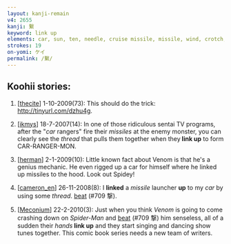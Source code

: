 ```yaml
---
layout: kanji-remain
v4: 2655
kanji: 繋
keyword: link up
elements: car, sun, ten, needle, cruise missile, missile, wind, crotch, thread, spiderman
strokes: 19
on-yomi: ケイ
permalink: /繋/
---
```


## Koohii stories: 

1) [<a href="http://kanji.koohii.com/profile/thecite">thecite</a>] 1-10-2009(73): This should do the trick: <a href="http://tinyurl.com/dzhu4g">http://tinyurl.com/dzhu4g</a>.

2) [<a href="http://kanji.koohii.com/profile/ikmys">ikmys</a>] 18-7-2007(14): In one of those ridiculous sentai TV programs, after the &quot;<em>car</em> rangers&quot; fire their <em>missiles</em> at the enemy monster, you can clearly see the <em>thread</em> that pulls them together when they<strong> link up</strong> to form CAR-RANGER-MON.

3) [<a href="http://kanji.koohii.com/profile/herman">herman</a>] 2-1-2009(10): Little known fact about Venom is that he&#039;s a genius mechanic. He even rigged up a car for himself where he linked up missiles to the hood. Look out Spidey!

4) [<a href="http://kanji.koohii.com/profile/cameron_en">cameron_en</a>] 26-11-2008(8): I <strong>linked</strong> a <em>missile</em> launcher <strong>up</strong> to my <em>car</em> by using some <em>thread</em>. <a href="../v4/709.html">beat</a> (#709 撃).

5) [<a href="http://kanji.koohii.com/profile/Meconium">Meconium</a>] 22-2-2010(3): Just when you think <em>Venom</em> is going to come crashing down on <em>Spider-Man</em> and <a href="../v4/709.html">beat</a> (#709 撃) him senseless, all of a sudden their <em>hands</em><strong> link up</strong> and they start singing and dancing show tunes together. This comic book series needs a new team of writers.

